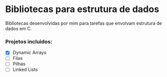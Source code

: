 # Bibliotecas para estrutura de dados
Bibliotecas desenvolvidas por mim para tarefas que envolvam estrutura de dados em C.

### Projetos incluidos:

  - [x] Dynamic Arrays
  - [ ] Filas
  - [ ] Pilhas
  - [ ] Linked Lists
